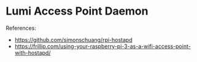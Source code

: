 # Lumi Access Point Daemon

References:
- https://github.com/simonschuang/rpi-hostapd
- https://frillip.com/using-your-raspberry-pi-3-as-a-wifi-access-point-with-hostapd/